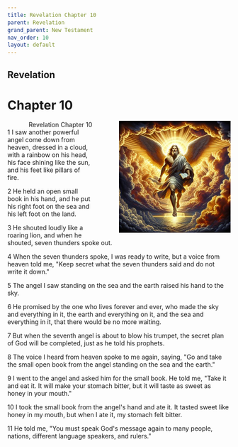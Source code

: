 ```yaml
---
title: Revelation Chapter 10
parent: Revelation
grand_parent: New Testament
nav_order: 10
layout: default
---
```


## Revelation

# Chapter 10

<div style="clear: both; text-align: right;">
    <img src="/assets/Image/Revelation/500/10.jpg" alt="Revelation Chapter 10" class="chapter-image" style="max-width: 50%; height: auto; float: right; margin: 0 0 10px 10px; padding-left: 10%;">
    <figcaption style="font-size: 14px;">Revelation Chapter 10</figcaption>
</div>
1 I saw another powerful angel come down from heaven, dressed in a cloud, with a rainbow on his head, his face shining like the sun, and his feet like pillars of fire.

2 He held an open small book in his hand, and he put his right foot on the sea and his left foot on the land.

3 He shouted loudly like a roaring lion, and when he shouted, seven thunders spoke out.

4 When the seven thunders spoke, I was ready to write, but a voice from heaven told me, "Keep secret what the seven thunders said and do not write it down."

5 The angel I saw standing on the sea and the earth raised his hand to the sky.

6 He promised by the one who lives forever and ever, who made the sky and everything in it, the earth and everything on it, and the sea and everything in it, that there would be no more waiting.

7 But when the seventh angel is about to blow his trumpet, the secret plan of God will be completed, just as he told his prophets.

8 The voice I heard from heaven spoke to me again, saying, "Go and take the small open book from the angel standing on the sea and the earth."

9 I went to the angel and asked him for the small book. He told me, "Take it and eat it. It will make your stomach bitter, but it will taste as sweet as honey in your mouth."

10 I took the small book from the angel's hand and ate it. It tasted sweet like honey in my mouth, but when I ate it, my stomach felt bitter.

11 He told me, "You must speak God's message again to many people, nations, different language speakers, and rulers."


